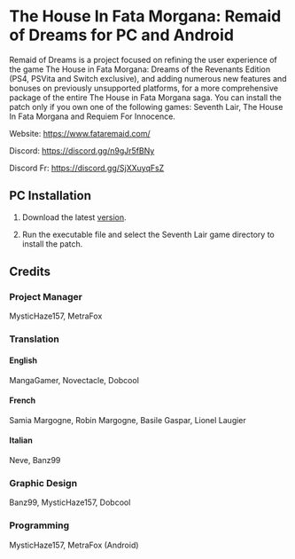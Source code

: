 # The House In Fata Morgana: Remaid of Dreams for PC and Android

Remaid of Dreams is a project focused on refining the user experience of the game The House in Fata Morgana: Dreams of the Revenants Edition (PS4, PSVita and Switch exclusive), and adding numerous new features and bonuses on previously unsupported platforms, for a more comprehensive package of the entire The House in Fata Morgana saga.
You can install the patch only if you own one of the following games:
Seventh Lair, The House In Fata Morgana and Requiem For Innocence.

Website: https://www.fataremaid.com/

Discord: https://discord.gg/n9gJr5fBNy

Discord Fr: https://discord.gg/SjXXuyqFsZ

## PC Installation
1. Download the latest [version](https://github.com/MysticHaze157/Fata-Morgana-Project/releases).

2. Run the executable file and select the Seventh Lair game directory to install the patch.

## Credits

### Project Manager
MysticHaze157, MetraFox

### Translation
#### English
MangaGamer, Novectacle, Dobcool 
#### French
Samia Margogne, Robin Margogne, Basile Gaspar, Lionel Laugier
#### Italian
Neve, Banz99

### Graphic Design
Banz99, MysticHaze157, Dobcool

### Programming
MysticHaze157, MetraFox (Android)

